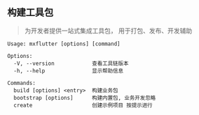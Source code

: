 ## 构建工具包
> 为开发者提供一站式集成工具包， 用于打包、发布、开发辅助

```
Usage: mxflutter [options] [command]

Options:
  -V, --version            查看工具链版本
  -h, --help               显示帮助信息

Commands:
  build [options] <entry>  构建业务包
  bootstrap [options]      构建内置包, 业务开发忽略
  create                   创建示例项目 按提示进行
```
